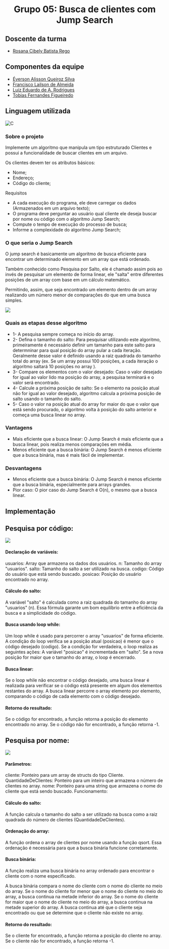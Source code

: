 <h1 align="center">Grupo 05: Busca de clientes com Jump Search</h1>

## Doscente da turma
- [Rosana Cibely Batista Rego](https://github.com/roscibely)

## Componentes da equipe
- [Éverson Alisson Queiroz Silva](https://github.com/Everson-Alisson)
- [Francisco Lailson de Almeida](https://github.com/lailsonzw)
- [Luiz Eduardo de A. Rodrigues](https://github.com/LuizEdu-AR)
- [Tobias Fernandes Figueiredo](https://github.com/Tobias-fernandes)


## Linguagem utilizada

![C](https://img.shields.io/badge/C-007ACC?style=for-the-badge&logo=C&logoColor=white)&nbsp;

### Sobre o projeto

Implemente um algoritmo que manipula um tipo estruturado Clientes e possui a funcionalidade de buscar clientes em um arquivo.

Os clientes devem ter os atributos básicos:
  - Nome;
  - Endereço;
  - Código do cliente;

Requisitos
  - A cada execução do programa, ele deve carregar os dados (Armazenados em um arquivo texto);
  - O programa deve perguntar ao usuário qual cliente ele deseja buscar por nome ou código com o algoritmo Jump Search;
  - Compute o tempo de execução do processo de busca;
  - Informe a complexidade do algoritmo Jump Search;

### O que seria o Jump Search

O jump search é basicamente um algoritmo de busca eficiente para encontrar um determinado elemento em um array que está ordenado.

Também conhecido como Pesquisa por Salto, ele é chamado assim pois ao invés de pesquisar um elemento de forma linear, ele "salta" entre diferentes posições de um array com base em um cálculo matemático.

Permitindo, assim, que seja encontrado um elemento dentro de um array realizando um número menor de comparações do que em uma busca simples.

<img src="https://github.com/classroom-ufersa/JumpSearchCliente/blob/main/assets/image3.png" />


### Quais as etapas desse algoritmo

  - 1-  A pesquisa sempre começa no início do array.
  - 2-  Defina o tamanho do salto:
    Para pesquisar utilizando este algoritmo, primeiramente é necessário definir um tamanho para este salto para determninar para qual posição do array pular a cada iteração. Geralmente desse valor é definido usando a raiz quadrada do tamanho total do array (ex. Se um array possui 100 posições, a cada iteração o algoritmo saltará 10 posições no array ).
  - 3-  Compare os elementos com o valor desejado: Caso o valor desejado for igual ao valor lido ma posição do array, a pesquisa terminará e o valor será encontrado.
  - 4-  Calcule a próxima posição de salto: Se o elemento na posição atual não for igual ao valor desejado, algoritmo calcula a próxima posição de salto usando o tamanho do salto.
  - 5-  Caso o valor na posição atual do array for maior do que o valor que está sendo procurado, o algoritmo volta à posição do salto anterior e começa uma busca linear no array.

### Vantagens
 - Mais eficiente que a busca linear: O Jump Search é mais eficiente que a busca linear, pois realiza menos comparações em média.
 - Menos eficiente que a busca binária: O Jump Search é menos eficiente que a busca binária, mas é mais fácil de implementar.
 
### Desvantagens
 - Menos eficiente que a busca binária: O Jump Search é menos eficiente que a busca binária, especialmente para arrays grandes.
 - Pior caso: O pior caso do Jump Search é O(n), o mesmo que a busca linear.

## Implementação

  ## Pesquisa por código:

    
  <img src="https://github.com/classroom-ufersa/JumpSearchCliente/blob/main/assets/JSC-codigo.png" />
    
  #### Declaração de variáveis:

  usuarios: Array que armazena os dados dos usuários.
  n: Tamanho do array "usuarios".
  salto: Tamanho do salto a ser utilizado na busca.
  codigo: Código do usuário que está sendo buscado.
  posicao: Posição do usuário encontrado no array.

  #### Cálculo do salto:

  A variável "salto" é calculada como a raiz quadrada do tamanho do array "usuarios" (n). Essa fórmula garante um bom     equilíbrio entre a eficiência da busca e a simplicidade do código.

  #### Busca usando loop while:

  Um loop while é usado para percorrer o array "usuarios" de forma eficiente.
  A condição do loop verifica se a posição atual (posicao) é menor que o código desejado (codigo).
  Se a condição for verdadeira, o loop realiza as seguintes ações:
  A variável "posicao" é incrementada em "salto".
  Se a nova posição for maior que o tamanho do array, o loop é encerrado.

  #### Busca linear:

  Se o loop while não encontrar o código desejado, uma busca linear é realizada para verificar se o código está presente em     algum dos elementos restantes do array.
  A busca linear percorre o array elemento por elemento, comparando o código de cada elemento com o código desejado.
  
  #### Retorno do resultado:

  Se o código for encontrado, a função retorna a posição do elemento encontrado no array.
  Se o código não for encontrado, a função retorna -1.

  ## Pesquisa por nome:

    
<img src="https://github.com/classroom-ufersa/JumpSearchCliente/blob/main/assets/JSC-nome.png" />

  #### Parâmetros:

  cliente: Ponteiro para um array de structs do tipo Cliente.
  QuantidadeDeClientes: Ponteiro para um inteiro que armazena o número de clientes no array.
  nome: Ponteiro para uma string que armazena o nome do cliente que está sendo buscado.
  Funcionamento:

  #### Cálculo do salto: 

  A função calcula o tamanho do salto a ser utilizado na busca como a raiz quadrada do número de clientes (QuantidadeDeClientes).

  #### Ordenação do array: 

  A função ordena o array de clientes por nome usando a função qsort. Essa ordenação é necessária para que a busca binária funcione corretamente.

  #### Busca binária: 

  A função realiza uma busca binária no array ordenado para encontrar o cliente com o nome especificado.

  A busca binária compara o nome do cliente com o nome do cliente no meio do array.
  Se o nome do cliente for menor que o nome do cliente no meio do array, a busca continua na metade inferior do array.
  Se o nome do cliente for maior que o nome do cliente no meio do array, a busca continua na metade superior do array.
  A busca continua até que o cliente seja encontrado ou que se determine que o cliente não existe no array.

  #### Retorno do resultado:

  Se o cliente for encontrado, a função retorna a posição do cliente no array.
  Se o cliente não for encontrado, a função retorna -1.

